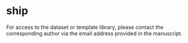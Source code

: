 # ship
For access to the dataset or template library, please contact the corresponding author via the email address provided in the manuscript.
